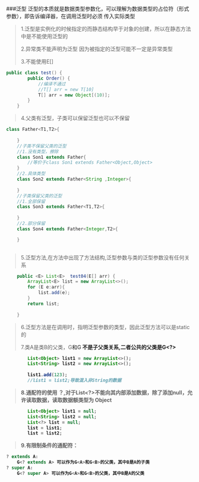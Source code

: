 ###泛型
泛型的本质就是数据类型参数化，可以理解为数据类型的占位符（形式参数），即告诉编译器，在调用泛型时必须 传入实际类型


>1.泛型是实例化的时候指定的而静态结构早于对象的创建，所以在静态方法中是不能使用泛型的
>
>2.异常类不能声明为泛型 因为被指定的泛型可能不一定是异常类型
>
>3.不能使用E[] 
```java
public class test() {
        public Order() {
            //编译不通过
            //T[] arr = new T[10]
            T[] arr = new Object[(10)];
        }
    }
```
>4.父类有泛型，子类可以保留泛型也可以不保留
```java
class Father<T1,T2>{
        
    }
    //子类不保留父类的泛型
    //1.没有类型，擦除
    class Son1 extends Father{
        //等价于class Son1 extends Father<Object,Object>
    }
    //2.具体类型
    class Son2 extends Father<String ,Integer>{
        
    }
    //子类保留父类的泛型
    //1.全部保留
    class Son3 extends Father<T1,T2>{
        
    }
    //2.部分保留
    class Son4 extends Father<Integer,T2>{

    }
    
```

>5.泛型方法,在方法中出现了方法结构,泛型参数与类的泛型参数没有任何关系
>
```java
    public <E> List<E>  test04(E[] arr) {
        ArrayList<E> list = new ArrayList<>();
        for (E e:arr){
            list.add(e);
        }
        return list;
        
    }
```
>6.泛型方法是在调用时，指明泛型参数的类型，因此泛型方法可以是static的
>
>7.类A是类B的父类，G<A>和G<B> 不是子父类关系,二者公共的父类是G<?>
>
```java
        List<Object> list1 = new ArrayList<>();
        List<String> list2 = new ArrayList<>();
        
        list1.add(123);
        //list1 = list2;导致混入非String的数据
```
>8.通配符的使用 ？,对于List<?>不能向其内部添加数据，除了添加null，允许读取数据，读取数据额类型为
Object
```java
        List<Object> list1 = null;
        List<String> list2 = null;
        List<?> list = null;
        list = list1;
        list = list2;
```
>9.有限制条件的通配符：
```java
? extends A:
    G<? extends A> 可以作为G<A>和G<B>的父类，其中B是A的子类
? super A:
    G<? super A> 可以作为G<A>和G<B>的父类，其中B是A的父类
```